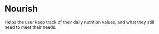 # Nourish
Helps the user keep track of their daily nutrition values, and what they still need to meet their needs.
